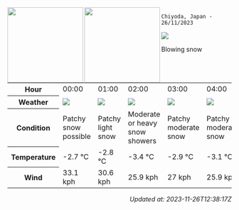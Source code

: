 <div><img align="left" height="170px" src="https://github-readme-stats.vercel.app/api?username=ryota-murakami&show_icons=true&theme=gotham" /><img align="left" height="170px" src="https://github-readme-stats.vercel.app/api/top-langs/?username=ryota-murakami&theme=gotham&layout=compact" /></div>



`Chiyoda, Japan - 26/11/2023`

<img src="https://cdn.weatherapi.com/weather/64x64/day/227.png"/>

Blowing snow


<table>
    <tr>
        <th>Hour</th>
        <td>00:00</td><td>01:00</td><td>02:00</td><td>03:00</td><td>04:00</td><td>05:00</td><td>06:00</td><td>07:00</td><td>08:00</td><td>09:00</td><td>10:00</td><td>11:00</td><td>12:00</td><td>13:00</td><td>14:00</td><td>15:00</td><td>16:00</td><td>17:00</td><td>18:00</td><td>19:00</td><td>20:00</td><td>21:00</td><td>22:00</td><td>23:00</td>
    </tr>
    <tr>
        <th>Weather</th>
        <td><img src="https://cdn.weatherapi.com/weather/64x64/night/179.png"></img></td><td><img src="https://cdn.weatherapi.com/weather/64x64/night/323.png"></img></td><td><img src="https://cdn.weatherapi.com/weather/64x64/night/371.png"></img></td><td><img src="https://cdn.weatherapi.com/weather/64x64/night/329.png"></img></td><td><img src="https://cdn.weatherapi.com/weather/64x64/night/329.png"></img></td><td><img src="https://cdn.weatherapi.com/weather/64x64/night/230.png"></img></td><td><img src="https://cdn.weatherapi.com/weather/64x64/night/323.png"></img></td><td><img src="https://cdn.weatherapi.com/weather/64x64/day/323.png"></img></td><td><img src="https://cdn.weatherapi.com/weather/64x64/day/227.png"></img></td><td><img src="https://cdn.weatherapi.com/weather/64x64/day/332.png"></img></td><td><img src="https://cdn.weatherapi.com/weather/64x64/day/338.png"></img></td><td><img src="https://cdn.weatherapi.com/weather/64x64/day/332.png"></img></td><td><img src="https://cdn.weatherapi.com/weather/64x64/day/230.png"></img></td><td><img src="https://cdn.weatherapi.com/weather/64x64/day/230.png"></img></td><td><img src="https://cdn.weatherapi.com/weather/64x64/day/227.png"></img></td><td><img src="https://cdn.weatherapi.com/weather/64x64/day/227.png"></img></td><td><img src="https://cdn.weatherapi.com/weather/64x64/night/227.png"></img></td><td><img src="https://cdn.weatherapi.com/weather/64x64/night/329.png"></img></td><td><img src="https://cdn.weatherapi.com/weather/64x64/night/368.png"></img></td><td><img src="https://cdn.weatherapi.com/weather/64x64/night/326.png"></img></td><td><img src="https://cdn.weatherapi.com/weather/64x64/night/368.png"></img></td><td><img src="https://cdn.weatherapi.com/weather/64x64/night/332.png"></img></td><td><img src="https://cdn.weatherapi.com/weather/64x64/night/326.png"></img></td><td><img src="https://cdn.weatherapi.com/weather/64x64/night/326.png"></img></td>
    </tr>
    <tr>
        <th>Condition</th>
        <td width="200px">Patchy snow possible</td><td width="200px">Patchy light snow</td><td width="200px">Moderate or heavy snow showers</td><td width="200px">Patchy moderate snow</td><td width="200px">Patchy moderate snow</td><td width="200px">Blizzard</td><td width="200px">Patchy light snow</td><td width="200px">Patchy light snow</td><td width="200px">Blowing snow</td><td width="200px">Moderate snow</td><td width="200px">Heavy snow</td><td width="200px">Moderate snow</td><td width="200px">Blizzard</td><td width="200px">Blizzard</td><td width="200px">Blowing snow</td><td width="200px">Blowing snow</td><td width="200px">Blowing snow</td><td width="200px">Patchy moderate snow</td><td width="200px">Light snow showers</td><td width="200px">Light snow</td><td width="200px">Light snow showers</td><td width="200px">Moderate snow</td><td width="200px">Light snow</td><td width="200px">Light snow</td>
    </tr>
    <tr>
        <th>Temperature</th>
        <td>-2.7 °C</td><td>-2.8 °C</td><td>-3.4 °C</td><td>-2.9 °C</td><td>-3.1 °C</td><td>-2.9 °C</td><td>-2.2 °C</td><td>-2.4 °C</td><td>-2 °C</td><td>-1.7 °C</td><td>-1.5 °C</td><td>-0.7 °C</td><td>0.2 °C</td><td>0.3 °C</td><td>0.2 °C</td><td>-0.1 °C</td><td>-0.6 °C</td><td>-1.3 °C</td><td>-0.9 °C</td><td>-1.1 °C</td><td>-1.1 °C</td><td>-1.1 °C</td><td>-0.9 °C</td><td>-0.4 °C</td>
    </tr>
    <tr>
        <th>Wind</th>
        <td>33.1 kph</td><td>30.6 kph</td><td>25.9 kph</td><td>27 kph</td><td>25.9 kph</td><td>28.1 kph</td><td>33.8 kph</td><td>31.7 kph</td><td>29.5 kph</td><td>24.8 kph</td><td>20.2 kph</td><td>22.3 kph</td><td>28.8 kph</td><td>29.9 kph</td><td>29.5 kph</td><td>29.2 kph</td><td>29.2 kph</td><td>25.9 kph</td><td>22.7 kph</td><td>22 kph</td><td>20.9 kph</td><td>18.7 kph</td><td>16.9 kph</td><td>18.4 kph</td>
    </tr>
</table>


<div align="right">

*Updated at: 2023-11-26T12:38:17Z*

</div>

